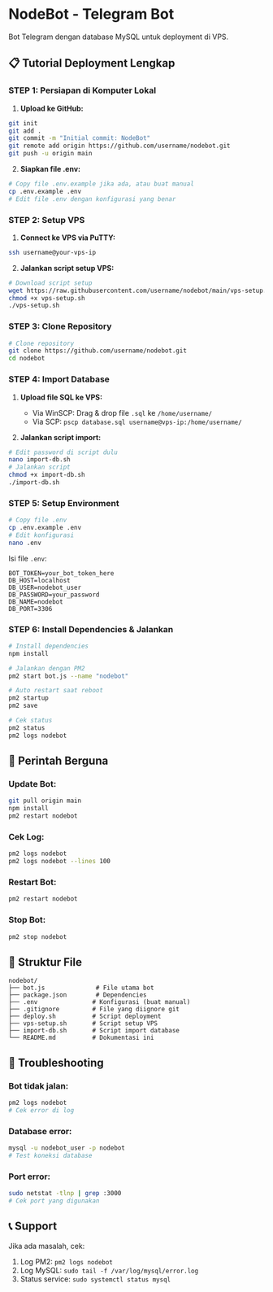 # NodeBot - Telegram Bot

Bot Telegram dengan database MySQL untuk deployment di VPS.

## 📋 Tutorial Deployment Lengkap

### **STEP 1: Persiapan di Komputer Lokal**

1. **Upload ke GitHub:**

```bash
git init
git add .
git commit -m "Initial commit: NodeBot"
git remote add origin https://github.com/username/nodebot.git
git push -u origin main
```

2. **Siapkan file .env:**

```bash
# Copy file .env.example jika ada, atau buat manual
cp .env.example .env
# Edit file .env dengan konfigurasi yang benar
```

### **STEP 2: Setup VPS**

1. **Connect ke VPS via PuTTY:**

```bash
ssh username@your-vps-ip
```

2. **Jalankan script setup VPS:**

```bash
# Download script setup
wget https://raw.githubusercontent.com/username/nodebot/main/vps-setup.sh
chmod +x vps-setup.sh
./vps-setup.sh
```

### **STEP 3: Clone Repository**

```bash
# Clone repository
git clone https://github.com/username/nodebot.git
cd nodebot
```

### **STEP 4: Import Database**

1. **Upload file SQL ke VPS:**

   - Via WinSCP: Drag & drop file `.sql` ke `/home/username/`
   - Via SCP: `pscp database.sql username@vps-ip:/home/username/`

2. **Jalankan script import:**

```bash
# Edit password di script dulu
nano import-db.sh
# Jalankan script
chmod +x import-db.sh
./import-db.sh
```

### **STEP 5: Setup Environment**

```bash
# Copy file .env
cp .env.example .env
# Edit konfigurasi
nano .env
```

Isi file `.env`:

```env
BOT_TOKEN=your_bot_token_here
DB_HOST=localhost
DB_USER=nodebot_user
DB_PASSWORD=your_password
DB_NAME=nodebot
DB_PORT=3306
```

### **STEP 6: Install Dependencies & Jalankan**

```bash
# Install dependencies
npm install

# Jalankan dengan PM2
pm2 start bot.js --name "nodebot"

# Auto restart saat reboot
pm2 startup
pm2 save

# Cek status
pm2 status
pm2 logs nodebot
```

## 🔧 Perintah Berguna

### **Update Bot:**

```bash
git pull origin main
npm install
pm2 restart nodebot
```

### **Cek Log:**

```bash
pm2 logs nodebot
pm2 logs nodebot --lines 100
```

### **Restart Bot:**

```bash
pm2 restart nodebot
```

### **Stop Bot:**

```bash
pm2 stop nodebot
```

## 📁 Struktur File

```
nodebot/
├── bot.js              # File utama bot
├── package.json        # Dependencies
├── .env               # Konfigurasi (buat manual)
├── .gitignore         # File yang diignore git
├── deploy.sh          # Script deployment
├── vps-setup.sh       # Script setup VPS
├── import-db.sh       # Script import database
└── README.md          # Dokumentasi ini
```

## 🚨 Troubleshooting

### **Bot tidak jalan:**

```bash
pm2 logs nodebot
# Cek error di log
```

### **Database error:**

```bash
mysql -u nodebot_user -p nodebot
# Test koneksi database
```

### **Port error:**

```bash
sudo netstat -tlnp | grep :3000
# Cek port yang digunakan
```

## 📞 Support

Jika ada masalah, cek:

1. Log PM2: `pm2 logs nodebot`
2. Log MySQL: `sudo tail -f /var/log/mysql/error.log`
3. Status service: `sudo systemctl status mysql`
